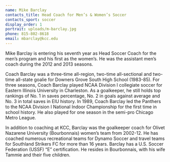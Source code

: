 ```yaml
---
name: Mike Barclay
contacts_title: Head Coach for Men’s & Women’s Soccer
contacts_sport: soccer
display_order: 1
portrait: uploads/m-barclay.jpg
phone: 815‑802‑8618
email: mbarclay@kcc.edu
---
```


Mike Barclay is entering his seventh year as Head Soccer Coach for the men’s program and his first as the women’s. He was the assistant men’s coach during the 2012 and 2013 seasons.

Coach Barclay was a three-time all-region, two-time all-sectional and two-time all-state goalie for Downers Grove South High School (1983-85). For three seasons, Coach Barclay played NCAA Division I collegiate soccer for Eastern Illinois University in Charleston. As a goalkeeper, he still holds top rankings of No. 1 in saves percentage, No. 2 in goals against average and No. 3 in total saves in EIU history. In 1989, Coach Barclay led the Panthers to the NCAA Division I National Indoor Championship for the first time in school history. He also played for one season in the semi-pro Chicago Metro League.

In addition to coaching at KCC, Barclay was the goalkeeper coach for Olivet Nazarene University (Bourbonnais) women’s team from 2002-12. He has coached numerous recreational teams for Dynamo Soccer and travel teams for Southland Strikers FC for more than 16 years. Barclay has a U.S. Soccer Federation (USSF) “E” certification. He resides in Bourbonnais, with his wife Tammie and their five children.&nbsp;
